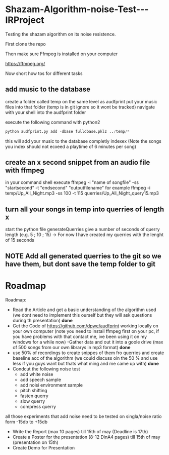 # Shazam-Algorithm-noise-Test---IRProject
Testing the shazam algorithm on its noise resistence.

First clone the repo

Then make sure Ffmpeg is installed on your computer

https://ffmpeg.org/


Now short how tos for different tasks

## add music to the database
create a folder called temp on the same level as audfprint
put your music files into that folder (temp is in git ignore so it wont be tracked)
navigate with your shell into the audfprint folder

execute the following command with python2

```python
python audfprint.py add -dbase fulldbase.pklz ../temp/*
```

this will add your music to the database completly indexex
(Note the songs you index should not ecxeed a playtime of 6 minutes per song)


## create an x second snippet from an audio file with ffmpeg
in your command shell execute
ffmpeg -i "name of songfile" -ss "startsecond" -t "endsecond" "outputfilename"
for example
ffmpeg -i temp/Up_All_Night.mp3 -ss 100 -t 115 querries/Up_All_Night_query15.mp3

## turn all your songs in temp into querries of length x
start the python file generateQuerries
give a number of seconds of querry length (e.g. 5 ; 10 ; 15)
-> For now I have created my querries with the lenght of 15 seconds

## **NOTE** Add all generated querries to the git so we have them, but dont save the temp folder to git


# Roadmap
Roadmap:

- Read the Article and get a basic understanding of the algorithm used (we dont need to implement this ourself but they will ask questions during th presentation) **done**
- Get the Code of https://github.com/dpwe/audfprint working locally on your own computer (note you need to install ffmpeg first on your pc, if you have problems with that contact me, ive been using it on my windows for a while now)
-Gather data and out it into a goole drive (max of 500 songs from our own librarys in mp3 format) **done**
- use 50% of recordings to create snippes of them fro querries and create baseline acc of the algorithm (we could discuss oin the 50 % and use less if you guys want but thats what ming and me came up with) **done**
- Condcut the following noise test
	+ add white noise
	+ add speech sample
	+ add noisi environment sample
	+ pitch shifting
	+ fasten querry
	+ slow querry
	+ compress querry

all those experiments that add noise need to be tested on singla/noise ratio form -15db to +15db

- Write the Report (max 10 pages) till 15th of may (Deadline is 17th)
- Create a Poster for the presentation (8-12 DinA4 pages) till 15th of may (presentation on 15th)
- Create Demo for Presentation
